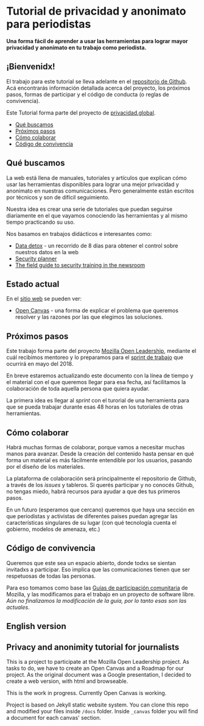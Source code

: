 # Tutorial de privacidad y anonimato para periodistas

**Una forma fácil de aprender a usar las herramientas para lograr mayor privacidad y anonimato en tu trabajo como periodista.**

## ¡Bienvenidx!

El trabajo para este tutorial se lleva adelante en el [repositorio de Github](https://github.com/deimidis/privacy-journalists). Acá encontrarás información detallada acerca del proyecto, los próximos pasos, formas de participar y el código de conducta (o reglas de convivencia).

Este Tutorial forma parte del proyecto de [privacidad.global](https://privacidad.global).

* [Qué buscamos](#qué-buscamos)
* [Próximos pasos](#proximos-pasos)
* [Cómo colaborar](#como-colaborar)
* [Código de convivencia](#codigo-convivencia)

## Qué buscamos

La web está llena de manuales, tutoriales y artículos que explican cómo usar las herramientas disponibles para lograr una mejor privacidad y anonimato en nuestras comunicaciones. Pero generalmente están escritos por técnicos y son de difícil seguimiento.

Nuestra idea es crear una serie de tutoriales que puedan seguirse diariamente en el que vayamos conociendo las herramientas y al mismo tiempo practicando su uso.

Nos basamos en trabajos didácticos e interesantes como:

* [Data detox](https://datadetox.myshadow.org/detox) - un recorrido de 8 dias para obtener el control sobre nuestros datos en la web
* [Security planner](https://securityplanner.org/)
* [The field guide to security training in the newsroom](https://the-field-guide-to-security-training-in-the-newsroom.readthedocs.io/en/latest/)

## Estado actual

En el [sitio web](https://deimidis.github.io/privacy-journalists/) se pueden ver:

* [Open Canvas](https://deimidis.github.io/privacy-journalists/open_canvas/) - una forma de explicar el problema que queremos resolver y las razones por las que elegimos las soluciones.

## Próximos pasos

Este trabajo forma parte del proyecto [Mozilla Open Leadership](), mediante el cuál recibimos mentoreo y lo preparamos para el [sprint de trabajo](https://foundation.mozilla.org/opportunity/global-sprint/) que ocurrirá en mayo del 2018.

En breve estaremos actualizando este documento con la línea de tiempo y el material con el que queremos llegar para esa fecha, así facilitamos la colaboración de toda aquella persona que quiera ayudar.

La primera idea es llegar al *sprint* con el turorial de una herramienta para que se pueda trabajar durante esas 48 horas en los tutoriales de otras herramientas.

## Cómo colaborar

Habrá muchas formas de colaborar, porque vamos a necesitar muchas manos para avanzar. Desde la creación del contenido hasta pensar en qué forma un material es más fácilmente entendible por los usuarios, pasando por el diseño de los materiales.

La plataforma de colaboración será principalmente el repositorio de Github, a través de los *issues* y tableros. Si querés participar y no conocés Github, no tengas miedo, habrá recursos para ayudar a que des tus primeros pasos.

En un futuro (esperamos que cercano) queremos que haya una sección en que periodistas y activistas de diferentes paises puedan agregar las características singulares de su lugar (con qué tecnología cuenta el gobierno, modelos de amenaza, etc.)

## Código de convivencia

Queremos que este sea un espacio abierto, donde todxs se sientan invitadxs a participar. Eso implica que las comunicaciones tienen que ser respetuosas de todas las personas.

Para eso tomamos como base las [Guías de participación comunitaria](https://www.mozilla.org/es-ES/about/governance/policies/participation/) de Mozilla, y las modificamos para el trabajo en un proyecto de software libre. *Aún no finalizamos la modificación de la guía, por lo tanto esas son las actuales*.

## English version

## Privacy and anonimity tutorial for journalists

This is a project to participate at the Mozilla Open Leadership project. As tasks to do, we have to create an Open Canvas and a Roadmap for our project. As the original document was a Google presentation, I decided to create a web version, with html and browseable.

This is the work in progress. Currently Open Canvas is working.

Project is based on Jekyll static website system. You can clone this repo and modified your files inside ```/docs``` folder. Inside ```_canvas``` folder you will find a document for each canvas' section.  

